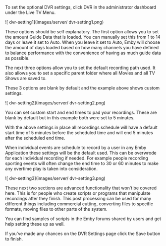 To set the optional DVR settings, click DVR in the administrator dashboard under the Live TV Menu.

![ dvr-setting1](images/server/ dvr-setting1.png)

These options should be self explanatory.  The first option allows you to set the amount Guide Data that is loaded.  You can manually set this from 1 to 14 days or leave it set to Auto. When you leave it set to Auto, Emby will choose the amount of days loaded based on how many channels you have defined to balance performance with the convenience of having as much guide data as possible.

The next three options allow you to set the default recording path used.  It also allows you to set a specific parent folder where all Movies and all TV Shows are saved to.

These 3 options are blank by default and the example above shows custom settings.

![ dvr-setting2](images/server/ dvr-setting2.png)

You can set custom start and end times to pad your recordings.  These are blank by default but in this example both were set to 5 minutes.

With the above settings in place all recordings schedule will have a default start time of 5 minutes before the scheduled time and will end 5 minutes after the scheduled end time.

When individual events are schedule to record by a user in any Emby Application these settings will be the default used.  This can be overwrode for each individual recording if needed.  For example people recording sporting events will often change the end time to 30 or 60 minutes to make any overtime play is taken into consideration.

![ dvr-setting3](images/server/ dvr-setting3.png)

These next two sections are advanced functionality that won’t be covered here. This is for people who create scripts or programs that manipulate recordings after they finish.  This post processing can be used for many different things including commercial cutting, converting files to specific formats, moving files to other parts of the system.

You can find samples of scripts in the Emby forums shared by users and get help setting these up as well.

If you’ve made any chances on the DVR Settings page click the Save button to finish.



